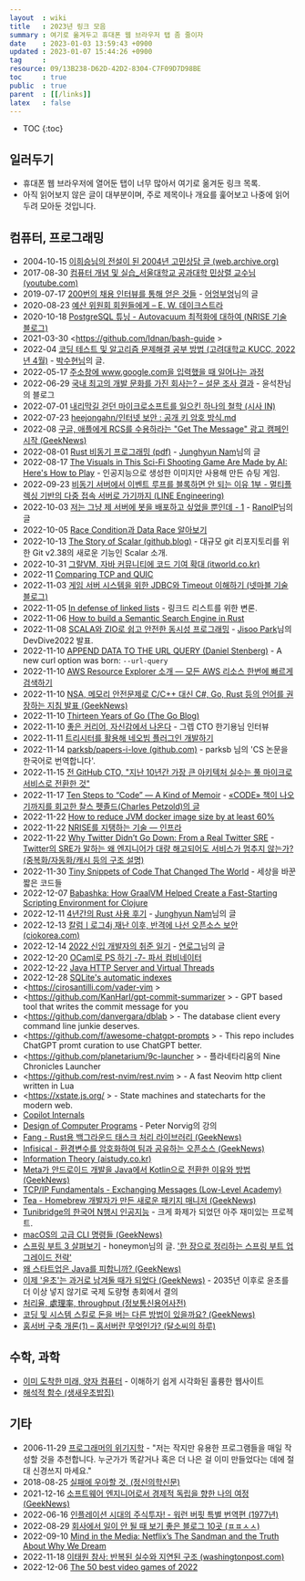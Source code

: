 ```yaml
---
layout  : wiki
title   : 2023년 링크 모음
summary : 여기로 옮겨두고 휴대폰 웹 브라우저 탭 좀 줄이자
date    : 2023-01-03 13:59:43 +0900
updated : 2023-01-07 15:44:26 +0900
tag     : 
resource: 09/13B238-D62D-42D2-8304-C7F09D7D98BE
toc     : true
public  : true
parent  : [[/links]]
latex   : false
---
```

* TOC
{:toc}

## 일러두기

- 휴대폰 웹 브라우저에 열어둔 탭이 너무 많아서 여기로 옮겨둔 링크 목록.
- 아직 읽어보지 않은 글이 대부분이며, 주로 제목이나 개요를 훑어보고 나중에 읽어두려 모아둔 것입니다.

## 컴퓨터, 프로그래밍

- 2004-10-15 [이희승님의 전설이 된 2004년 고민상담 글 (web.archive.org)]( https://web.archive.org/web/20150626171416/http://www.javaservice.net/~java/bbs/read.cgi?m=resource&b=chat2&c=r_p&n=1097846224 )
- 2017-08-30 [컴퓨터 개념 및 실습_서울대학교 공과대학 민상렬 교수님 (youtube.com)]( https://www.youtube.com/playlist?app=desktop&list=PLpDJrhQ7qbNHjCGC42CrtGq1FXMskBi3K )
- 2019-07-17 [200번의 채용 인터뷰를 통해 얻은 것들]( https://hyokunyun.medium.com/200번의-채용-인터뷰를-통해-얻은-것들-79b1d5feb922 ) - [어엉부엉](https://twitter.com/d_ijk_stra )님의 글
- 2020-08-23 [예산 위원회 회원들에게 – E. W. 데이크스트라]( https://blog.fupfin.com/?p=210 )
- 2020-10-18 [PostgreSQL 튜닝 - Autovacuum 최적화에 대하여 (NRISE 기술 블로그)]( https://nrise.github.io/posts/postgresql-autovacuum/ )
- 2021-03-30 <https://github.com/Idnan/bash-guide >
- 2022-04 [코딩 테스트 및 알고리즘 문제해결 공부 방법 (고려대학교 KUCC, 2022년 4월)]( https://www.slideshare.net/SuhyunPark23/kucc-2022-4 ) - [박수현님]( https://twitter.com/shiftpsh )의 글.
- 2022-05-17 [주소창에 www.google.com을 입력했을 때 일어나는 과정](https://velog.io/@tnehd1998/주소창에-www.google.com을-입력했을-때-일어나는-과정 )
- 2022-06-29 [국내 최고의 개발 문화를 가진 회사는? – 설문 조사 결과]( https://channy.creation.net/blog/1600 ) - 윤석찬님의 블로그
- 2022-07-01 [내리막길 걷던 마이크로소프트를 일으킨 하나의 철학 (시사 IN)]( https://www.sisain.co.kr/news/articleView.html?idxno=47786 )
- 2022-07-23 [heejongahn/인터넷 보안 : 공개 키 암호 방식.md]( https://gist.github.com/heejongahn/8d2ea89279c0f420d9cbbd8176473d2c#file-md )
- 2022-08 [구글, 애플에게 RCS를 수용하라는 "Get The Message" 광고 캠페인 시작 (GeekNews)]( https://news.hada.io/topic?id=7161 )
- 2022-08-01 [Rust 비동기 프로그래밍 (pdf)]( https://blog.cro.sh/slides/async-rust-programming-20220801-redistributable.pdf ) - [Junghyun Nam](https://twitter.com/junghyun_nam_ )님의 글
- 2022-08-17 [The Visuals in This Sci-Fi Shooting Game Are Made by AI: Here's How to Play]( https://www.pcmag.com/news/the-visuals-in-this-sci-fi-shooting-game-are-made-by-ai-heres-how-to-play ) - 인공지능으로 생성한 이미지만 사용해 만든 슈팅 게임.
- 2022-09-23 [비동기 서버에서 이벤트 루프를 블록하면 안 되는 이유 1부 - 멀티플렉싱 기반의 다중 접속 서버로 가기까지 (LINE Engineering)]( https://engineering.linecorp.com/ko/blog/do-not-block-the-event-loop-part1 )
- 2022-10-03 [저는 그냥 제 서버에 봇을 배포하고 싶었을 뿐인데 - 1]( https://velog.io/@asdhugh1/저는-그냥-제-서버에-봇을-배포하고-싶었을-뿐인데-1 ) - [RanolP](https://twitter.com/RanolP_777 )님의 글
- 2022-10-05 [Race Condition과 Data Race 알아보기]( https://velog.io/@xiniha/Race-Condition과-Data-Race-알아보기 )
- 2022-10-13 [The Story of Scalar (github.blog)]( https://github.blog/2022-10-13-the-story-of-scalar/ ) - 대규모 git 리포지토리를 위한 Git v2.38의 새로운 기능인 Scalar 소개.
- 2022-10-31 [그랄VM, 자바 커뮤니티에 코드 기여 확대 (itworld.co.kr)]( https://www.itworld.co.kr/news/262234 )
- 2022-11 [Comparing TCP and QUIC]( https://www.potaroo.net/ispcol/2022-11/quicvtcp.html )
- 2022-11-03 [게임 서버 시스템을 위한 JDBC와 Timeout 이해하기 (넷마블 기술 블로그)]( https://netmarble.engineering/jdbc-timeout-for-game-server/ )
- 2022-11-05 [In defense of linked lists]( http://antirez.com/news/138 ) - 링크드 리스트를 위한 변론.
- 2022-11-06 [How to build a Semantic Search Engine in Rust]( https://sachaarbonel.medium.com/how-to-build-a-semantic-search-engine-in-rust-e96e6378cfd9 )
- 2022-11-08 [SCALA와 ZIO로 쉽고 안전한 동시성 프로그래밍]( https://guersam.com/talk/2022/devdive-scala-zio/#/ ) - [Jisoo Park]( https://twitter.com/guersam )님의 DevDive2022 발표.
- 2022-11-10 [APPEND DATA TO THE URL QUERY (Daniel Stenberg)](https://daniel.haxx.se/blog/2022/11/10/append-data-to-the-url-query/ ) - A new curl option was born: `--url-query`
- 2022-11-10 [AWS Resource Explorer 소개 — 모든 AWS 리소스 한번에 빠르게 검색하기]( https://aws.amazon.com/ko/blogs/korea/introducing-aws-resource-explorer-quickly-find-resources-in-your-aws-account/ )
- 2022-11-10 [NSA, 메모리 안전문제로 C/C++ 대신 C#, Go, Rust 등의 언어를 권장하는 지침 발표 (GeekNews)]( https://news.hada.io/topic?id=7799 )
- 2022-11-10 [Thirteen Years of Go (The Go Blog)]( https://go.dev/blog/13years )
- 2022-11-10 [좋은 커리어, 자신감에서 나온다]( https://n.news.naver.com/article/009/0005043118 ) - 그렙 CTO 한기용님 인터뷰
- 2022-11-11 [트리시터를 활용해 네오빔 플러그인 개발하기]( https://jhcha.app/blog/ko/the-power-of-treesitter/ )
- 2022-11-14 [parksb/papers-i-love (github.com)]( https://github.com/parksb/papers-i-love ) - parksb 님의 'CS 논문을 한국어로 번역합니다'.
- 2022-11-15 [전 GitHub CTO, "지난 10년간 가장 큰 아키텍처 실수는 풀 마이크로서비스로 전환한 것"]( https://news.hada.io/topic?id=7839 )
- 2022-11-17 [Ten Steps to “Code” — A Kind of Memoir]( https://www.charlespetzold.com/blog/2022/11/Ten-Steps-to-Code.html?fbclid=IwAR1k0FOvkoGPEoyhmuV2PqeLMQ8FplB6rMVei4AQuXZ1s3W0JXiqmhY7TWg ) - [«CODE» 책이 나오기까지를 회고한 찰스 펫졸드(Charles Petzold)의 글](https://twitter.com/insightbook/status/1593411630578089984?s=20 )
- 2022-11-22 [How to reduce JVM docker image size by at least 60%]( https://blog.devops.dev/how-to-reduce-jvm-docker-image-size-by-at-least-60-459ec87b95d8 )
- 2022-11-22 [NRISE를 지탱하는 기술 — 인프라]( https://blog.nrise.net/nrise%EB%A5%BC-%EC%A7%80%ED%83%B1%ED%95%98%EB%8A%94-%EA%B8%B0%EC%88%A0-%EC%9D%B8%ED%94%84%EB%9D%BC-b93f9771d6e0 )
- 2022-11-22 [Why Twitter Didn’t Go Down: From a Real Twitter SRE]( https://matthewtejo.substack.com/p/why-twitter-didnt-go-down-from-a ) - [Twitter의 SRE가 말하는 왜 엔지니어가 대량 해고되어도 서비스가 멈추지 않는가?(중복화/자동화/캐시 등의 구조 설명)]( https://twitter.com/mimul/status/1594976303090139136?s=20 )
- 2022-11-30 [Tiny Snippets of Code That Changed The World]( https://betterprogramming.pub/tiny-snippets-of-code-that-changed-the-world-fda104afc0d0 ) - 세상을 바꾼 짧은 코드들
- 2022-12-07 [Babashka: How GraalVM Helped Create a Fast-Starting Scripting Environment for Clojure]( https://medium.com/graalvm/babashka-how-graalvm-helped-create-a-fast-starting-scripting-environment-for-clojure-b0fcc38b0746 )
- 2022-12-11 [4년간의 Rust 사용 후기]( https://blog.cro.sh/posts/four-years-of-rust/ ) - [Junghyun Nam](https://twitter.com/junghyun_nam_ )님의 글
- 2022-12-13 [칼럼ㅣ로그4j 재난 이후, 반격에 나선 오픈소스 보안 (ciokorea.com)]( https://www.ciokorea.com/news/269097 )
- 2022-12-14 [2022 신입 개발자의 취준 일기]( https://yeonyeon.tistory.com/292 ) - [연로그]( https://twitter.com/yeonlog06 )님의 글
- 2022-12-20 [OCaml로 PS 하기 -7- 파서 컴비네이터]( https://sangwoo-joh.github.io/ocaml-ps-monadic-parser-combinator )
- 2022-12-22 [Java HTTP Server and Virtual Threads]( https://piotrminkowski.com/2022/12/22/java-http-server-and-virtual-threads/ )
- 2022-12-28 [SQLite's automatic indexes]( https://misfra.me/2022/sqlite-automatic-indexes/ )
- <https://cirosantilli.com/vader-vim >
- <https://github.com/KanHarI/gpt-commit-summarizer > - GPT based tool that writes the commit message for you
- <https://github.com/danvergara/dblab > - The database client every command line junkie deserves.
- <https://github.com/f/awesome-chatgpt-prompts > - This repo includes ChatGPT promt curation to use ChatGPT better.
- <https://github.com/planetarium/9c-launcher > - 플라네타리움의 Nine Chronicles Launcher
- <https://github.com/rest-nvim/rest.nvim > - A fast Neovim http client written in Lua
- <https://xstate.js.org/ > - State machines and statecharts for the modern web.
- [Copilot Internals]( https://thakkarparth007.github.io/copilot-explorer/posts/copilot-internals.html )
- [Design of Computer Programs]( https://www.udacity.com/course/design-of-computer-programs--cs212 ) - Peter Norvig의 강의
- [Fang - Rust용 백그라운드 태스크 처리 라이브러리 (GeekNews)]( https://news.hada.io/topic?id=7605 )
- [Infisical - 환경변수를 암호화하여 팀과 공유하는 오픈소스 (GeekNews)]( https://news.hada.io/topic?id=7890 )
- [Information Theory (aistudy.co.kr)]( http://www.aistudy.co.kr/control/information_theory.htm )
- [Meta가 안드로이드 개발을 Java에서 Kotlin으로 전환한 이유와 방법 (GeekNews)]( https://news.hada.io/topic?id=7736 )
- [TCP/IP Fundamentals - Exchanging Messages (Low-Level Academy)]( https://lowlvl.org/tcp-ip-fundamentals/exchanging-messages )
- [Tea - Homebrew 개발자가 만든 새로운 패키지 매니저 (GeekNews)]( https://news.hada.io/topic?id=7859 )
- [Tunibridge의 한국어 N행시 인공지능]( https://demo.tunibridge.ai/nverse ) - 크게 화제가 되었던 아주 재미있는 프로젝트.
- [macOS의 고급 CLI 명령들 (GeekNews)]( https://news.hada.io/topic?id=7922 )
- [스프링 부트 3 살펴보기]( https://docs.google.com/presentation/d/1Vezn8gZXDdb7I1OeDMHR_j0e04ip0DOBuju2IXcfO7o/mobilepresent?slide=id.p ) - honeymon님의 글. ['한 장으로 정리하는 스프링 부트 업그레이드 전략']( https://twitter.com/ihoneymon/status/1600677458105495553?s=20 )
- [왜 스타트업은 Java를 피합니까? (GeekNews)]( https://news.hada.io/topic?id=7792 )
- [이제 '윤초'는 과거로 남겨둘 때가 되었다 (GeekNews)]( https://news.hada.io/topic?id=7046 ) - 2035년 이후로 윤초를 더 이상 넣지 않기로 국제 도량형 총회에서 결의
- [처리율, 處理率, throughput (정보통신용어사전)]( http://terms.tta.or.kr/dictionary/dictionaryView.do?word_seq=058098-1 )
- [코딩 및 시스템 스킬로 돈을 버는 다른 방법이 있을까요? (GeekNews)]( https://news.hada.io/topic?id=7894 )
- [홈서버 구축 개론(1) – 홈서버란 무엇인가? (달소씨의 하루)]( https://blog.dalso.org/article/home-server )

## 수학, 과학

- [이미 도착한 미래, 양자 컴퓨터]( https://qubit.donghwi.dev/ ) - 이해하기 쉽게 시각화된 훌륭한 웹사이트
- [해석적 함수 (생새우초밥집)]( https://freshrimpsushi.github.io/posts/analytic-funcion-regular-function-holomorphic-function/ )

## 기타

- 2006-11-29 [프로그래머의 위기지학]( http://agile.egloos.com/2807583 ) - "저는 작지만 유용한 프로그램들을 매일 작성할 것을 추천합니다. 누군가가 똑같거나 혹은 더 나은 걸 이미 만들었다는 데에 절대 신경쓰지 마세요."
- 2018-08-25 [실패에 우아할 것. (정신의학신문)]( http://www.psychiatricnews.net/news/articleView.html?idxno=11210 )
- 2021-12-16 [소프트웨어 엔지니어로서 경제적 독립을 향한 나의 여정 (GeekNews)]( https://news.hada.io/topic?id=5719 )
- 2022-06-16 [인플레이션 시대의 주식투자! - 워런 버핏 특별 번역편 (1977년)]( https://maily.so/letterchun/posts/d2c0ed0c )
- 2022-08-29 [회사에서 일이 안 될 때 보기 좋은 블로그 10곳 (ㅍㅍㅅㅅ)]( https://ppss.kr/archives/255111 )
- 2022-09-10 [Mind in the Media: Netflix’s The Sandman and the Truth About Why We Dream]( https://www.verywellmind.com/the-sandman-and-the-truth-about-why-we-dream-6500648 )
- 2022-11-18 [이태원 참사: 반복된 실수와 지연된 구조 (washingtonpost.com)]( https://www.washingtonpost.com/investigations/2022/11/16/seoul-crowd-crush-itaewon-victims-2/ )
- 2022-12-06 [The 50 best video games of 2022]( https://www.polygon.com/what-to-play/22956981/best-games-2022-list )
